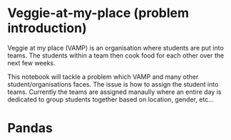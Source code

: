 # Veggie-at-my-place (problem introduction)

Veggie at my place (VAMP) is an organisation where students are put into teams. The students within a team then cook food for each other over the next few weeks.

This notebook will tackle a problem which VAMP and many other student/organisations faces. The issue is how to assign the student into teams. Currently the teams are assigned manaully where an entire day is dedicated to group students together based on location, gender, etc...

# Pandas
